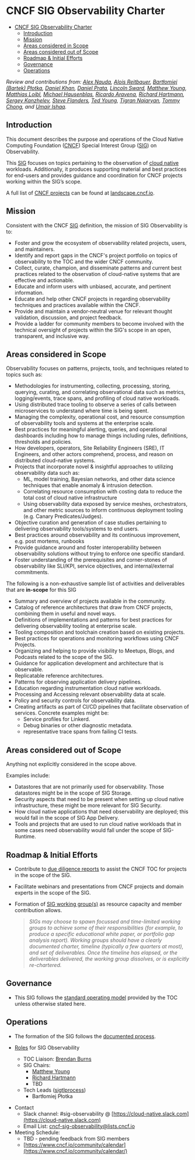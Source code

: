 # CNCF SIG Observability Charter

- [CNCF SIG Observability Charter](#cncf-sig-observability-charter)
  - [Introduction](#introduction)
  - [Mission](#mission)
  - [Areas considered in Scope](#areas-considered-in-scope)
  - [Areas considered out of Scope](#areas-considered-out-of-scope)
  - [Roadmap & Initial Efforts](#roadmap--initial-efforts)
  - [Governance](#governance)
  - [Operations](#operations)

*Review and contributions from:
[Alex Nauda][Alex Nauda],
[Alois Reitbauer][Alois Reitbauer],
[Bartłomiej (Bartek) Płotka][Bartłomiej (Bartek) Płotka],
[Daniel Khan][Daniel Khan],
[Daniel Prata][Daniel Prata],
[Lincoln Sward][Lincoln Sward],
[Matthew Young][Matthew Young],
[Matthias Loibl][Matthias Loibl],
[Michael Hausenblas][Michael Hausenblas],
[Ricardo Aravena][Ricardo Aravena],
[Richard Hartmann][Richard Hartmann],
[Sergey Kanzhelev][Sergey Kanzhelev],
[Steve Flanders][Steve Flanders],
[Ted Young][Ted Young],
[Tigran Najaryan][Tigran Najaryan],
[Tommy Chong][Tommy Chong],
and [Umair Ishaq][Umair Ishaq].*

<!-- TODO: please put github names here -->
[Alex Nauda]:                 @
[Alois Reitbauer]:            https://github.com/aloisreitbauer
[Bartłomiej (Bartek) Płotka]: https://github.com/bwplotka
[Brendan Burns]:              https://github.com/brendandburns
[Daniel Khan]:                @
[Daniel Prata]:               @
[Lincoln Sward]:              @
[Matthew Young]:              https://github.com/halcyondude
[Matthias Loibl]:             https://github.com/metalmatze
[Michael Hausenblas]:         https://github.com/mhausenblas
[Ricardo Aravena]:            https://github.com/raravena80
[Richard Hartmann]:           https://github.com/RichiH
[Sergey Kanzhelev]:           @
[Steve Flanders]:             https://github.com/flands
[Ted Young]:                  @
[Tigran Najaryan]:            @
[Tommy Chong]:                https://github.com/techietommy
[Umair Ishaq]:                https://github.com/umairishaq

## Introduction

This document describes the purpose and operations of the Cloud Native
Computing Foundation ([CNCF]) Special Interest Group ([SIG]) on Observability.

This [SIG] focuses on topics pertaining to the observation
of [cloud native][cn-def] workloads. Additionally, it produces supporting
material and best practices for end-users and provides guidance and
coordination for CNCF projects working within the SIG’s scope.

A full list of [CNCF projects][projs] can be found at [landscape.cncf.io].

[cncf]: https://www.cncf.io
[projs]: https://www.cncf.io/projects
[landscape.cncf.io]: https://landscape.cncf.io
[sig]:  https://github.com/cncf/toc/blob/master/sigs/cncf-sigs.md
[cn-def]: https://github.com/cncf/toc/blob/master/DEFINITION.md

## Mission

Consistent with the CNCF [SIG] definition, the mission of SIG Observability
is to:

- Foster and grow the ecosystem of observability related projects, users, and
  maintainers.
- Identify and report gaps in the CNCF's project portfolio on topics of
  observability to the TOC and the wider CNCF community.
- Collect, curate, champion, and disseminate patterns and current best practices
  related to the observation of cloud-native systems that are effective and
  actionable.
- Educate and inform users with unbiased, accurate, and pertinent information.
- Educate and help other CNCF projects in regarding observability techniques and
  practices available within the CNCF.
- Provide and maintain a vendor-neutral venue for relevant thought validation,
  discussion, and project feedback.
- Provide a ladder for community members to become involved with the technical
  oversight of projects within the SIG's scope in an open, transparent, and
  inclusive way.

## Areas considered in Scope

Observability focuses on patterns, projects, tools, and techniques related to
topics such as:

- Methodologies for instrumenting, collecting, processing, storing, querying,
  curating, and correlating observational data such as metrics, logging/events,
  trace spans, and profiling of cloud native workloads.
- Using distributed trace tooling to observe a series of calls between
  microservices to understand where time is being spent.
- Managing the complexity, operational cost, and resource consumption of
  observability tools and systems at the enterprise scale.
- Best practices for meaningful alerting, queries, and operational dashboards
  including how to manage things including rules, definitions, thresholds and
  policies.
- How developers, operators, Site Reliability Engineers (SRE), IT Engineers, and
  other actors comprehend, process, and reason on distributed cloud-native
  systems.
- Projects that incorporate novel & insightful approaches to utilizing
  observability data such as:
  - ML, model training, Bayesian networks, and other data science techniques
    that enable anomaly & intrusion detection.
  - Correlating resource consumption with costing data to reduce the total cost
    of cloud native infrastructure
  - Using observability data exposed by service meshes, orchestrators, and other
    metric sources to inform continuous deployment tooling (e.g. Canary
    Predicates/Judges).
- Objective curation and generation of case studies pertaining to delivering
  observability tools/systems to end users.
- Best practices around observability and its continuous improvement, e.g. post
  mortems, runbooks
- Provide guidance around and foster interoperability between observability
  solutions without trying to enforce one specific standard.
- Foster understanding of the prerequisites and corner-stones of observability
  like SLI/KPI, service objectives, and internal/external commitments.

The following is a non-exhaustive sample list of activities and deliverables
that are **in-scope** for this SIG

- Summary and overview of projects available in the community.
- Catalog of reference architectures that draw from CNCF projects, combining
  them in useful and novel ways.
- Definitions of implementations and patterns for best practices for
  delivering observability tooling at enterprise scale.
- Tooling composition and toolchain creation based on existing projects.
- Best practices for operations and monitoring workflows using CNCF Projects.
- Organizing and helping to provide visibility to Meetups, Blogs, and Podcasts
  related to the scope of the SIG.
- Guidance for application development and architecture that is observable.
- Replicatable reference architectures.
- Patterns for observing application delivery pipelines.
- Education regarding instrumentation cloud native workloads.
- Processing and Accessing relevant observability data at scale.
- Policy and security controls for observability data.
- Creating artifacts as part of CI/CD pipelines that facilitate observation of
  services. Concrete examples might be:
  - Service profiles for Linkerd.
  - Debug binaries or other diagnostic metadata.
  - representative trace spans from failing CI tests.

## Areas considered out of Scope

Anything not explicitly considered in the scope above.

Examples include:

- Datastores that are not primarily used for observability. Those datastores
  might be in the scope of SIG Storage.
- Security aspects that need to be present when setting up cloud native
  infrastructure, these might be more relevant for SIG Security.
- How cloud native applications that need observability are deployed; this would
  fall in the scope of SIG App Delivery.
- Tools and projects that are used to run cloud native workloads that in some
  cases need observability would fall under the scope of SIG-Runtime.

## Roadmap & Initial Efforts

- Contribute to [due diligence reports][ddg] to assist the CNCF TOC for projects
  in the scope of the SIG.
- Facilitate webinars and presentations from CNCF projects and domain experts in
  the scope of the SIG.
- Formation of [SIG working group(s)][sigwg] as resource capacity and member
  contribution allows.

  > _SIGs may choose to spawn focussed and time-limited working groups to achieve some of their responsibilities (for example, to produce a specific educational white paper, or portfolio gap analysis report). Working groups should have a clearly documented charter, timeline (typically a few quarters at most), and set of deliverables. Once the timeline has elapsed, or the deliverables delivered, the working group dissolves, or is explicitly re-chartered._

[ddg]: https://github.com/cncf/toc/blob/master/process/due-diligence-guidelines.md
[sigwg]: https://github.com/cncf/toc/blob/master/sigs/cncf-sigs.md#responsibilities--empowerment-of-sigs

## Governance

- This SIG follows the [standard operating model][som] provided by the TOC
  unless otherwise stated here.

[som]: https://github.com/cncf/toc/blob/master/sigs/cncf-sigs.md#operating-model

## Operations

- The formation of the SIG follows the [documented process][sigform].

- [Roles][sigroles] for SIG Observability
  - TOC Liaison: [Brendan Burns][Brendan Burns]
  - SIG Chairs:
    - [Matthew Young][matthew young]
    - [Richard Hartmann][Richard Hartmann]
    - TBD
  - Tech Leads ([sigtlprocess])
    - Bartłomiej Płotka

[sigform]: https://github.com/cncf/toc/tree/master/sigs#sig-formation-process
[sigroles]: https://github.com/cncf/toc/blob/master/sigs/cncf-sigs.md#sig-member-roles
[sigtlprocess]: https://github.com/cncf/toc/blob/master/sigs/cncf-sigs.md#elections

- Contact
  - Slack channel: #sig-observability @ [https://cloud-native.slack.com](https://cloud-native.slack.com)
  - Email List: [cncf-sig-observability@lists.cncf.io](mailto:cncf-sig-observability@lists.cncf.io)
- Meeting Schedule:
  - TBD - pending feedback from SIG members
  - [https://www.cncf.io/community/calendar](https://www.cncf.io/community/calendar/)
